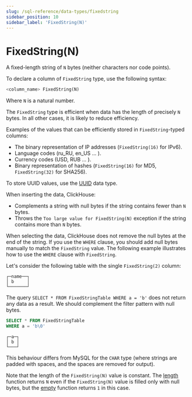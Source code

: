 ```yaml
---
slug: /sql-reference/data-types/fixedstring
sidebar_position: 10
sidebar_label: 'FixedString(N)'
---
```


# FixedString(N)

A fixed-length string of `N` bytes (neither characters nor code points).

To declare a column of `FixedString` type, use the following syntax:

``` sql
<column_name> FixedString(N)
```

Where `N` is a natural number.

The `FixedString` type is efficient when data has the length of precisely `N` bytes. In all other cases, it is likely to reduce efficiency.

Examples of the values that can be efficiently stored in `FixedString`-typed columns:

- The binary representation of IP addresses (`FixedString(16)` for IPv6).
- Language codes (ru_RU, en_US ... ).
- Currency codes (USD, RUB ... ).
- Binary representation of hashes (`FixedString(16)` for MD5, `FixedString(32)` for SHA256).

To store UUID values, use the [UUID](../../sql-reference/data-types/uuid.md) data type.

When inserting the data, ClickHouse:

- Complements a string with null bytes if the string contains fewer than `N` bytes.
- Throws the `Too large value for FixedString(N)` exception if the string contains more than `N` bytes.

When selecting the data, ClickHouse does not remove the null bytes at the end of the string. If you use the `WHERE` clause, you should add null bytes manually to match the `FixedString` value. The following example illustrates how to use the `WHERE` clause with `FixedString`.

Let's consider the following table with the single `FixedString(2)` column:

``` text
┌─name──┐
│ b     │
└───────┘
```

The query `SELECT * FROM FixedStringTable WHERE a = 'b'` does not return any data as a result. We should complement the filter pattern with null bytes.

``` sql
SELECT * FROM FixedStringTable
WHERE a = 'b\0'
```

``` text
┌─a─┐
│ b │
└───┘
```

This behaviour differs from MySQL for the `CHAR` type (where strings are padded with spaces, and the spaces are removed for output).

Note that the length of the `FixedString(N)` value is constant. The [length](/sql-reference/functions/array-functions#length) function returns `N` even if the `FixedString(N)` value is filled only with null bytes, but the [empty](../../sql-reference/functions/string-functions.md#empty) function returns `1` in this case.
